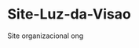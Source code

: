 # Site-Luz-da-Visao
Site organizacional ong
<!DOCTYPE html>
<html lang="pt-BR">
<head>
    <meta charset="UTF-8">
    <meta name="viewport" content="width=device-width, initial-scale=1.0">
    <title>Luz da Visão - Transformando Vidas</title>
    <script src="https://cdn.tailwindcss.com"></script>
    <style>
        @import url('https://fonts.googleapis.com/css2?family=Poppins:wght@300;400;500;600;700&display=swap');
        
        body {
            font-family: 'Poppins', sans-serif;
            background-color: #f8fafc;
        }
        
        .hero-gradient {
            background: linear-gradient(120deg, #1e3a8a 0%, #0f172a 100%);
        }
        
        .card-hover:hover {
            transform: translateY(-10px);
            box-shadow: 0 20px 25px -5px rgba(0, 0, 0, 0.1);
        }
        
        .transition-all {
            transition: all 0.3s ease;
        }
    </style>
</head>
<body class="text-gray-800">
    <!-- Barra de Navegação -->
    <nav class="bg-blue-900 text-white shadow-lg">
        <div class="container mx-auto px-6 py-4 flex justify-between items-center">
            <div class="flex items-center space-x-4">
                <img src="https://placehold.co/50x50" alt="Logo Luz da Visão - Ícone de olho estilizado em branco sobre fundo azul" class="h-12" />
                <span class="text-xl font-bold">Luz da Visão</span>
            </div>
            <div class="hidden md:flex space-x-8">
                <a href="#home" class="hover:text-blue-200 transition-all">Início</a>
                <a href="#about" class="hover:text-blue-200 transition-all">Sobre Nós</a>
                <a href="#projects" class="hover:text-blue-200 transition-all">Projetos</a>
                <a href="#partners" class="hover:text-blue-200 transition-all">Parceiros</a>
                <a href="#contact" class="hover:text-blue-200 transition-all">Contato</a>
            </div>
            <button class="md:hidden focus:outline-none">
                <svg class="w-6 h-6" fill="none" stroke="currentColor" viewBox="0 0 24 24">
                    <path stroke-linecap="round" stroke-linejoin="round" stroke-width="2" d="M4 6h16M4 12h16m-7 6h7"></path>
                </svg>
            </button>
        </div>
    </nav>

    <!-- Seção Hero -->
    <section id="home" class="hero-gradient text-white py-20">
        <div class="container mx-auto px-6 flex flex-col md:flex-row items-center">
            <div class="md:w-1/2 mb-10 md:mb-0">
                <h1 class="text-4xl md:text-5xl font-bold mb-6">Transformando vidas através da educação e inclusão</h1>
                <p class="text-xl mb-8">Acreditamos que toda criança merece oportunidades para brilhar e desenvolver seu potencial.</p>
                <div class="flex space-x-4">
                    <a href="#donate" class="bg-white text-blue-900 px-6 py-3 rounded-lg font-bold hover:bg-blue-100 transition-all">Doe Agora</a>
                    <a href="#volunteer" class="border-2 border-white text-white px-6 py-3 rounded-lg font-bold hover:bg-white hover:text-blue-900 transition-all">Seja Voluntário</a>
                </div>
            </div>
            <div class="md:w-1/2">
                <img src="https://placehold.co/600x400" alt="Crianças sorrindo em sala de aula com materiais educacionais coloridos, professora ajudando alunos" class="rounded-lg shadow-2xl" />
            </div>
        </div>
    </section>

    <!-- Seção Sobre Nós -->
    <section id="about" class="py-20 bg-white">
        <div class="container mx-auto px-6">
            <div class="text-center mb-16">
                <h2 class="text-3xl font-bold text-blue-900 mb-4">Nossa Missão</h2>
                <div class="w-20 h-1 bg-blue-600 mx-auto"></div>
            </div>
            <div class="flex flex-col md:flex-row items-center">
                <div class="md:w-1/2 mb-10 md:mb-0 md:pr-10">
                    <img src="https://placehold.co/500x300" alt="Equipe da ONG em reunião de planejamento com quadros brancos cheios de post-its coloridos" class="rounded-lg shadow-lg" />
                </div>
                <div class="md:w-1/2">
                    <h3 class="text-2xl font-bold text-blue-900 mb-6">Quem Somos</h3>
                    <p class="mb-6">A Luz da Visão é uma organização sem fins lucrativos fundada em 2020 com o propósito de promover a inclusão social e educacional de crianças e adolescentes em situação de vulnerabilidade.</p>
                    <p class="mb-6">Nossa atuação se baseia em três pilares fundamentais: educação de qualidade, desenvolvimento de habilidades socioemocionais e inclusão esportiva.</p>
                    <div class="flex items-center space-x-2 mb-4">
                        <div class="w-2 h-2 bg-blue-600 rounded-full"></div>
                        <span>+2.500 crianças impactadas</span>
                    </div>
                    <div class="flex items-center space-x-2 mb-4">
                        <div class="w-2 h-2 bg-blue-600 rounded-full"></div>
                        <span>15 comunidades atendidas</span>
                    </div>
                    <div class="flex items-center space-x-2">
                        <div class="w-2 h-2 bg-blue-600 rounded-full"></div>
                        <span>50 voluntários ativos</span>
                    </div>
                </div>
            </div>
        </div>
    </section>

    <!-- Seção Nossos Projetos -->
    <section id="projects" class="py-20 bg-gray-50">
        <div class="container mx-auto px-6">
            <div class="text-center mb-16">
                <h2 class="text-3xl font-bold text-blue-900 mb-4">Nossos Projetos</h2>
                <p class="text-gray-600 max-w-2xl mx-auto">Desenvolvemos programas sociais que transformam realidades e criam oportunidades para crianças e adolescentes.</p>
                <div class="w-20 h-1 bg-blue-600 mx-auto mt-4"></div>
            </div>
            
            <div class="grid grid-cols-1 md:grid-cols-3 gap-8">
                <div class="bg-white rounded-xl shadow-lg overflow-hidden card-hover transition-all">
                    <img src="https://placehold.co/600x400" alt="Crianças em sala de aula com tablets, aprendendo programação em computadores" class="w-full h-48 object-cover" />
                    <div class="p-6">
                        <h3 class="text-xl font-bold text-blue-900 mb-2">Educação Digital</h3>
                        <p class="text-gray-600 mb-4">Levar tecnologia e inovação para as comunidades, capacitando crianças e adolescentes com habilidades do século XXI.</p>
                        <a href="#" class="text-blue-600 font-semibold hover:text-blue-800 transition-all">Saiba mais →</a>
                    </div>
                </div>
                
                <div class="bg-white rounded-xl shadow-lg overflow-hidden card-hover transition-all">
                    <img src="https://placehold.co/600x400" alt="Jogo de futebol infantil com diversas crianças de diferentes origens se divertindo" class="w-full h-48 object-cover" />
                    <div class="p-6">
                        <h3 class="text-xl font-bold text-blue-900 mb-2">Esporte para Todos</h3>
                        <p class="text-gray-600 mb-4">Promovendo inclusão social e valores como trabalho em equipe através de atividades esportivas.</p>
                        <a href="#" class="text-blue-600 font-semibold hover:text-blue-800 transition-all">Saiba mais →</a>
                    </div>
                </div>
                
                <div class="bg-white rounded-xl shadow-lg overflow-hidden card-hover transition-all">
                    <img src="https://placehold.co/600x400" alt="Crianças plantando mudas em horta comunitária, aprendendo sobre sustentabilidade" class="w-full h-48 object-cover" />
                    <div class="p-6">
                        <h3 class="text-xl font-bold text-blue-900 mb-2">Crescendo Verde</h3>
                        <p class="text-gray-600 mb-4">Educação ambiental e cultivo sustentável formando cidadãos conscientes de seu papel na sociedade.</p>
                        <a href="#" class="text-blue-600 font-semibold hover:text-blue-800 transition-all">Saiba mais →</a>
                    </div>
                </div>
            </div>
        </div>
    </section>

    <!-- Seção Impacto -->
    <section class="py-20 hero-gradient text-white">
        <div class="container mx-auto px-6">
            <div class="text-center mb-16">
                <h2 class="text-3xl font-bold mb-4">Nosso Impacto</h2>
                <p class="text-xl max-w-2xl mx-auto">Acompanhe os números que refletem nossa dedicação e o poder da comunidade unida por uma causa.</p>
                <div class="w-20 h-1 bg-white mx-auto mt-4"></div>
            </div>
            
            <div class="grid grid-cols-1 md:grid-cols-4 gap-8 text-center">
                <div class="p-6 bg-blue-800 bg-opacity-30 rounded-xl">
                    <div class="text-4xl font-bold mb-2">2.5K+</div>
                    <div>Crianças beneficiadas</div>
                </div>
                <div class="p-6 bg-blue-800 bg-opacity-30 rounded-xl">
                    <div class="text-4xl font-bold mb-2">120+</div>
                    <div>Atividades realizadas</div>
                </div>
                <div class="p-6 bg-blue-800 bg-opacity-30 rounded-xl">
                    <div class="text-4xl font-bold mb-2">15</div>
                    <div>Comunidades atendidas</div>
                </div>
                <div class="p-6 bg-blue-800 bg-opacity-30 rounded-xl">
                    <div class="text-4xl font-bold mb-2">50+</div>
                    <div>Voluntários ativos</div>
                </div>
            </div>
        </div>
    </section>

    <!-- Seção Parceiros -->
    <section id="partners" class="py-20 bg-white">
        <div class="container mx-auto px-6">
            <div class="text-center mb-16">
                <h2 class="text-3xl font-bold text-blue-900 mb-4">Nossos Parceiros</h2>
                <p class="text-gray-600 max-w-2xl mx-auto">Juntos somos mais fortes! Conheça as organizações que acreditam no nosso trabalho.</p>
                <div class="w-20 h-1 bg-blue-600 mx-auto mt-4"></div>
            </div>
            
            <div class="grid grid-cols-2 md:grid-cols-4 gap-8 items-center">
                <div class="flex justify-center">
                    <img src="https://placehold.co/150x80" alt="Logo empresa parceira - Educação" class="h-16 object-contain" />
                </div>
                <div class="flex justify-center">
                    <img src="https://placehold.co/150x80" alt="Logo empresa parceira - Tecnologia" class="h-16 object-contain" />
                </div>
                <div class="flex justify-center">
                    <img src="https://placehold.co/150x80" alt="Logo empresa parceira - Esportes" class="h-16 object-contain" />
                </div>
                <div class="flex justify-center">
                    <img src="https://placehold.co/150x80" alt="Logo empresa parceira - Responsabilidade Social" class="h-16 object-contain" />
                </div>
            </div>
        </div>
    </section>

    <!-- Seção Doe Agora -->
    <section id="donate" class="py-20 bg-blue-50">
        <div class="container mx-auto px-6">
            <div class="max-w-4xl mx-auto bg-white rounded-xl shadow-lg overflow-hidden">
                <div class="md:flex">
                    <div class="md:w-1/2 bg-blue-900 text-white p-10">
                        <h2 class="text-3xl font-bold mb-6">Sua doação faz a diferença</h2>
                        <p class="mb-6">Com apenas R$ 50 por mês, você proporciona materiais escolares para uma criança durante um ano inteiro.</p>
                        <div class="space-y-4">
                            <div class="flex items-center">
                                <div class="w-2 h-2 bg-white rounded-full mr-2"></div>
                                
